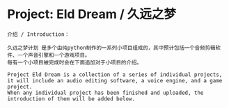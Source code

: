 # Project: Eld Dream / 久远之梦

    介绍 / Introduction：

    久远之梦计划 是多个由纯python制作的一系列小项目组成的，其中预计包括一个音频剪辑软件、一个声音引擎和一个游戏项目。
    每有一个小项目被完成时会在下面追加对于小项目的介绍。

    Project Eld Dream is a collection of a series of individual projects,
    it will include an audio editing software, a voice engine, and a game project.
    When any individual project has been finished and uploaded, the introduction of them will be added below.
